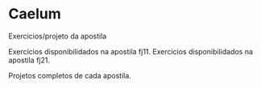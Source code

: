 # Caelum
Exercicios/projeto da apostila

Exercicios disponibilidados na apostila fj11.
Exercicios disponibilidados na apostila fj21.

Projetos completos de cada apostila.

